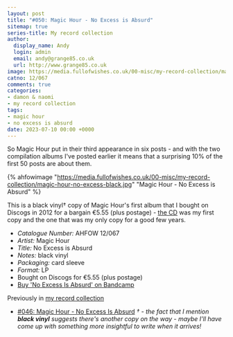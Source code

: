 ```yaml
---
layout: post
title: "#050: Magic Hour - No Excess is Absurd"
sitemap: true
series-title: My record collection
author:
  display_name: Andy
  login: admin
  email: andy@grange85.co.uk
  url: http://www.grange85.co.uk
image: https://media.fullofwishes.co.uk/00-misc/my-record-collection/magic-hour-no-excess-black.jpg
catno: 12/067
comments: true
categories:
- damon & naomi
- my record collection
tags:
- magic hour
- no excess is absurd
date: 2023-07-10 00:00 +0000
---
```

So Magic Hour put in their third appearance in six posts - and with the two compilation albums I've posted earlier it means that a surprising 10% of the first 50 posts are about them.

{% ahfowimage "https://media.fullofwishes.co.uk/00-misc/my-record-collection/magic-hour-no-excess-black.jpg" "Magic Hour - No Excess is Absurd" %}

This is a black vinyl&dagger; copy of Magic Hour's first album that I bought on Discogs in 2012 for a bargain €5.55 (plus postage) - [the CD](/2023/06/26/my-record-collection-046-magic-hour-no-excess-is-absurd/) was my first copy and the one that was my only copy for a good few years. 

 - *Catalogue Number:* AHFOW 12/067
 - *Artist:* Magic Hour
 - *Title:* No Excess is Absurd
 - *Notes:* black vinyl
 - *Packaging:* card sleeve
 - *Format:* LP
 - Bought on Discogs for €5.55 (plus postage)
 - [Buy 'No Excess Is Absurd' on Bandcamp](https://magic-hour.bandcamp.com/album/no-excess-is-absurd)

 Previously in [my record collection](/category/my-record-collection)
  - [#046: Magic Hour - No Excess Is Absurd](/2023/06/26/my-record-collection-046-magic-hour-no-excess-is-absurd/)
 _&dagger; - the fact that I mention **black vinyl** suggests there's another copy on the way - maybe I'll have come up with something more insightful to write when it arrives!_
